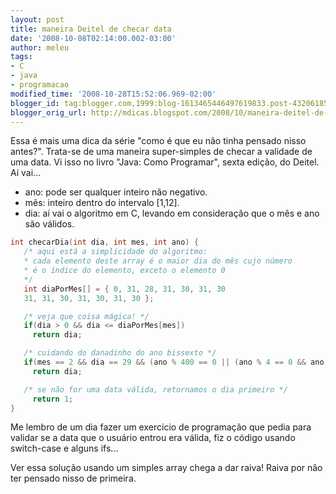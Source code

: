 ```yaml
---
layout: post
title: maneira Deitel de checar data
date: '2008-10-08T02:14:00.002-03:00'
author: meleu
tags:
- C
- java
- programacao
modified_time: '2008-10-28T15:52:06.969-02:00'
blogger_id: tag:blogger.com,1999:blog-1613465446497619833.post-4320618570628642281
blogger_orig_url: http://mdicas.blogspot.com/2008/10/maneira-deitel-de-checar-data.html
---
```


Essa é mais uma dica da série "como é que eu não tinha pensado nisso antes?".
Trata-se de uma maneira super-simples de checar a validade de uma data. Vi isso
no livro "Java: Como Programar", sexta edição,  do Deitel. Aí vai...

- ano: pode ser qualquer inteiro não negativo.
- mês: inteiro dentro do intervalo [1,12].
- dia: aí vai o algoritmo em C, levando em consideração que o mês e ano são válidos.

```c
int checarDia(int dia, int mes, int ano) {
   /* aqui está a simplicidade do algoritmo:
   * cada elemento deste array é o maior dia do mês cujo número
   * é o índice do elemento, exceto o elemento 0
   */
   int diaPorMes[] = { 0, 31, 28, 31, 30, 31, 30
   31, 31, 30, 31, 30, 31, 30 };

   /* veja que coisa mágica! */
   if(dia > 0 && dia <= diaPorMes[mes])
     return dia;

   /* cuidando do danadinho do ano bissexto */
   if(mes == 2 && dia == 29 && (ano % 400 == 0 || (ano % 4 == 0 && ano % 100 != 0)))
     return dia;

   /* se não for uma data válida, retornamos o dia primeiro */
     return 1;
}
```

Me lembro de um dia fazer um exercício de programação que pedia para
validar se a data que o usuário entrou era válida, fiz o código usando
switch-case e alguns ifs...

Ver essa solução usando um simples array chega a dar raiva! Raiva por
não ter pensado nisso de primeira.
